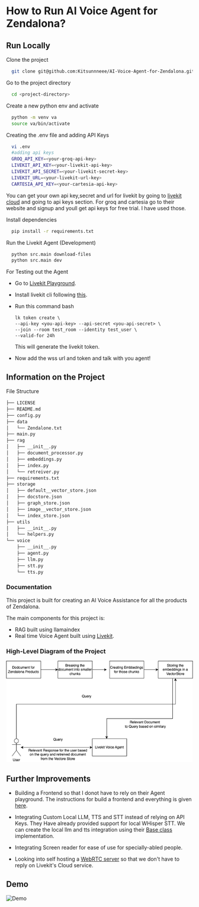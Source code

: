 
# How to Run AI Voice Agent for Zendalona?




## Run Locally

Clone the project

```bash
  git clone git@github.com:Kitsunnneee/AI-Voice-Agent-for-Zendalona.git
```

Go to the project directory

```bash
  cd <project-directory>
```
Create a new python env and activate

```bash
  python -m venv va
  source va/bin/activate
```
Creating the .env file and adding API Keys
```bash
  vi .env
  #adding api keys
  GROQ_API_KEY=<your-groq-api-key>
  LIVEKIT_API_KEY=<your-livekit-api-key>
  LIVEKIT_API_SECRET=<your-livekit-secret-key>
  LIVEKIT_URL=<your-livekit-url-key>
  CARTESIA_API_KEY=<your-cartesia-api-key>
```
You can get your own api key,secret and url for livekit by going to [livekit cloud](https://cloud.livekit.io/projects/p_5frf69f6z88) and going to api keys section.
For groq and cartesia go to their website and signup and youll get api keys for free trial. I have used those.

Install dependencies

```bash
  pip install -r requirements.txt
```


Run the Livekit Agent (Development)

```bash
  python src.main download-files
  python src.main dev
```
For Testing out the Agent

* Go to [Livekit Playground](https://agents-playground.livekit.io/#cam=1&mic=1&video=1&audio=1&chat=1&theme_color=cyan).
* Install livekit cli following [this](https://github.com/livekit/livekit-cli).
* Run this command
    bash
    ```
    lk token create \                                
  --api-key <you-api-key> --api-secret <you-api-secret> \
  --join --room test_room --identity test_user \
  --valid-for 24h
    ```
    This will generate the livekit token.

* Now add the wss url and token and talk with you agent!




## Information on the Project
File Structure

```bash
├── LICENSE
├── README.md
├── config.py
├── data
│   └── Zendalone.txt
├── main.py
├── rag
│   ├── __init__.py
│   ├── document_processor.py
│   ├── embeddings.py
│   ├── index.py
│   └── retreiver.py
├── requirements.txt
├── storage
│   ├── default__vector_store.json
│   ├── docstore.json
│   ├── graph_store.json
│   ├── image__vector_store.json
│   └── index_store.json
├── utils
│   ├── __init__.py
│   └── helpers.py
└── voice
    ├── __init__.py
    ├── agent.py
    ├── llm.py
    ├── stt.py
    └── tts.py
```






### Documentation

This project is built for creating an AI Voice Assistance for all the products of Zendalona.

The main components for this project is:

* RAG built using llamaindex
* Real time Voice Agent built using [Livekit](https://livekit.io/).

### High-Level Diagram of the Project

![Diagram](https://github.com/Kitsunnneee/AI-Voice-Agent-for-Zendalona/blob/main/assests/Zendalona-RAG.png "High-Level Diagram")



## Further Improvements

* Building a Frontend so that I donot have to rely on their Agent playground.
  The instructions for build a frontend and everything is given [here](https://docs.livekit.io/reference/).
* Integrating Custom Local LLM, TTS and STT instead of relying on API Keys.
  They Have already provided support for local WHisper STT. We can create the local llm and tts integration using their [Base class](https://docs.livekit.io/agents-js/classes/plugins_agents_plugin_openai.TTS.html) implementation.

* Integrating Screen reader for ease of use for specially-abled people. 
* Looking into self hosting a [WebRTC server](https://docs.livekit.io/home/self-hosting/deployment/) so that we don't have to reply on Livekit's Cloud service.
## Demo

![Demo]()

